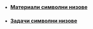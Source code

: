 - ### [Материали символни низове](https://github.com/Angeld55/Introduction_to_programming_FMI/blob/main/pract_SI/Pract.%2007/String-Streams.pdf)
- ### [Задачи символни низове](https://github.com/Angeld55/Introduction_to_programming_FMI/blob/main/pract_SI/Pract.%2007/String_Tasks.txt)
